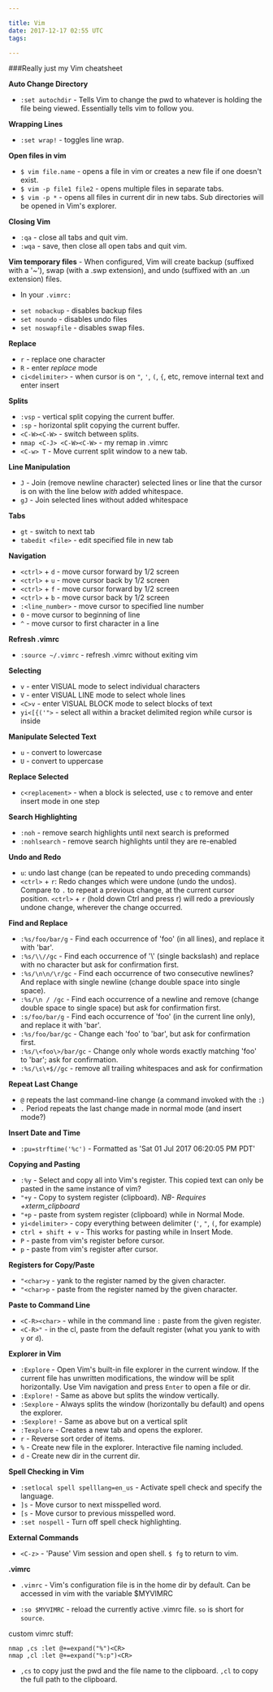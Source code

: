 ```yaml
---

title: Vim
date: 2017-12-17 02:55 UTC
tags:

---
```


###Really just my Vim cheatsheet


**Auto Change Directory**

* `:set autochdir` - Tells Vim to change the pwd to whatever is holding the file being viewed. Essentially tells vim to follow you.


**Wrapping Lines**

* `:set wrap!` - toggles line wrap.

**Open files in vim**

* `$ vim file.name` - opens a file in vim or creates a new file if one doesn't exist.
* `$ vim -p file1 file2` - opens multiple files in separate tabs.
* `$ vim -p *` - opens all files in current dir in new tabs. Sub directories will be opened in Vim's explorer.


**Closing Vim**

* `:qa` - close all tabs and quit vim.
* `:wqa` - save, then close all open tabs and quit vim.


**Vim temporary files** - When configured, Vim will create backup (suffixed with a '~'), swap (with a .swp extension), and undo (suffixed with an .un extension) files.

- In your `.vimrc:`
* `set nobackup` - disables backup files
* `set noundo` - disables undo files
* `set noswapfile` - disables swap files.


**Replace**

* `r` - replace one character
* `R` - enter *replace* mode
* `ci<delimiter>` - when cursor is on `"`, `'`, `(`, `{`, etc, remove internal text and enter insert

**Splits**

* `:vsp` - vertical split copying the current buffer.
* `:sp` - horizontal split copying the current buffer.
* `<C-W><C-W>` - switch between splits.
* `nmap <C-J> <C-W><C-W>` - my remap in .vimrc
* `<C-w> T` - Move current split window to a new tab.


**Line Manipulation**

* `J` - Join (remove newline character) selected lines or line that the cursor is on with the line below *with* added whitespace.
* `gJ` - Join selected lines without added whitespace


**Tabs**

* `gt` - switch to next tab
* `tabedit <file>` - edit specified file in new tab

**Navigation**

* `<ctrl>` + `d` - move cursor forward by 1/2 screen
* `<ctrl>` + `u` - move cursor back by 1/2 screen
* `<ctrl>` + `f` - move cursor forward by 1/2 screen
* `<ctrl>` + `b` - move cursor back by 1/2 screen
* `:<line_number>` - move cursor to specified line number
* `0` - move cursor to beginning of line
* `^` - move cursor to first character in a line


**Refresh .vimrc**

* `:source ~/.vimrc` - refresh .vimrc without exiting vim


**Selecting**

* `v` - enter VISUAL mode to select individual characters
* `V` - enter VISUAL LINE mode to select whole lines
* `<C>v` - enter VISUAL BLOCK mode to select blocks of text
* `yi<[{('">` - select all within a bracket delimited region while cursor is inside


**Manipulate Selected Text**

* `u` - convert to lowercase
* `U` - convert to uppercase

**Replace Selected**

* `c<replacement>` - when a block is selected, use `c` to remove and enter insert mode in one step

**Search Highlighting**

* `:noh` - remove search highlights until next search is preformed
* `:nohlsearch` - remove search highlights until they are re-enabled


**Undo and Redo**

* `u`: undo last change (can be repeated to undo preceding commands)
* `<ctrl>` + `r`: Redo changes which were undone (undo the undos). Compare to `.` to repeat a previous change, at the current cursor position. `<ctrl>` + `r` (hold down Ctrl and press r) will redo a previously undone change, wherever the change occurred.


**Find and Replace**

* `:%s/foo/bar/g` - Find each occurrence of 'foo' (in all lines), and replace it with 'bar'.
* `:%s/\\//gc` - Find each occurrence of '\\' (single backslash) and replace with no character but ask for confirmation first.
* `:%s/\n\n/\r/gc` - Find each occurrence of two consecutive newlines? And replace with single newline (change double space into single space).
* `:%s/\n / /gc` - Find each occurrence of a newline and remove (change double space to single space) but ask for confirmation first.
* `:s/foo/bar/g` - Find each occurrence of 'foo' (in the current line only), and replace it with 'bar'.
* `:%s/foo/bar/gc` - Change each 'foo' to 'bar', but ask for confirmation first.
* `:%s/\<foo\>/bar/gc` - Change only whole words exactly matching 'foo' to 'bar'; ask for confirmation.
* `:%s/\s\+$//gc` - remove all trailing whitespaces and ask for confirmation


**Repeat Last Change**

* `@` repeats the last command-line change (a command invoked with the `:`)
* `.` Period repeats the last change made in normal mode (and insert mode?)

**Insert Date and Time**

* `:pu=strftime('%c')` - Formatted as 'Sat 01 Jul 2017 06:20:05 PM PDT'


**Copying and Pasting**

* `:%y` - Select and copy all into Vim's register. This copied text can only be pasted in the same instance of vim?
* `"+y` - Copy to system register (clipboard). *NB- Requires +xterm_clipboard*
* `"+p` - paste from system register (clipboard) while in Normal Mode.
* `yi<delimiter>` - copy everything between delimiter (`'`, `"`, `(`, for example)
* `ctrl + shift + v` - This works for pasting while in Insert Mode.
* `P` - paste from vim's register before cursor.
* `p` - paste from vim's register after cursor.


**Registers for Copy/Paste**

* `"<char>y` - yank to the register named by the given character.
* `"<char>p` - paste from the register named by the given character.


**Paste to Command Line**

* `<C-R><char>` - while in the command line `:` paste from the given register.
* `<C-R>"` - in the cl, paste from the default register (what you yank to with `y` or `d`).


**Explorer in Vim**

* `:Explore` - Open Vim's built-in file explorer in the current window. If the current file has unwritten modifications, the window will be split horizontally. Use Vim navigation and press `Enter` to open a file or dir.
* `:Explore!` - Same as above but splits the window vertically.
* `:Sexplore` - Always splits the window (horizontally bu default) and opens the explorer.
* `:Sexplore!` - Same as above but on a vertical split
* `:Texplore` - Creates a new tab and opens the explorer.
* `r` - Reverse sort order of items.
* `%` - Create new file in the explorer. Interactive file naming included.
* `d` - Create new dir in the current dir.

**Spell Checking in Vim**

* `:setlocal spell spelllang=en_us` - Activate spell check and specify the language.
* `]s` - Move cursor to next misspelled word.
* `[s` - Move cursor to previous misspelled word.
* `:set nospell` - Turn off spell check highlighting.

**External Commands**

* `<C-z>` - 'Pause' Vim session and open shell. `$ fg` to return to vim.

**.vimrc**

* `.vimrc` - Vim's configuration file is in the home dir by default. Can be accessed in vim with the variable $MYVIMRC

* `:so $MYVIMRC` - reload the currently active .vimrc file. `so` is short for `source`.

custom vimrc stuff:

```
nmap ,cs :let @+=expand("%")<CR>
nmap ,cl :let @+=expand("%:p")<CR>
```
* `,cs` to copy just the pwd and the file name to the clipboard. `,cl` to copy the full path to the clipboard.

